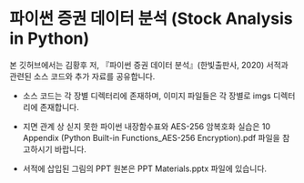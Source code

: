 # 파이썬 증권 데이터 분석 (Stock Analysis in Python)
본 깃허브에서는 김황후 저, 『파이썬 증권 데이터 분석』(한빛출판사, 2020) 서적과 관련된 소스 코드와 추가 자료를 공유합니다.

- 소스 코드는 각 장별 디렉터리에 존재하며, 이미지 파일들은 각 장별로 imgs 디렉터리에 존재합니다.

- 지면 관계 상 싣지 못한 파이썬 내장함수표와 AES-256 암복호화 실습은
10 Appendix (Python Built-in Functions_AES-256 Encryption).pdf 파일을 참고하시기 바랍니다.

- 서적에 삽입된 그림의 PPT 원본은 PPT Materials.pptx 파일에 있습니다.

